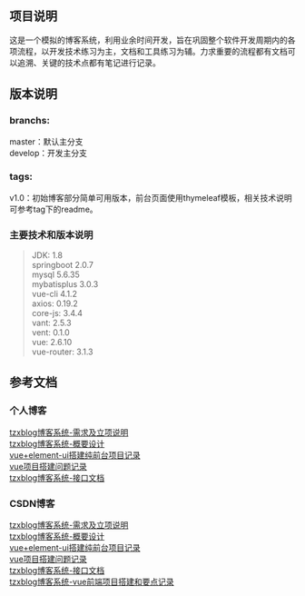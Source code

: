 ## 项目说明
这是一个模拟的博客系统，利用业余时间开发，旨在巩固整个软件开发周期内的各项流程，以开发技术练习为主，文档和工具练习为辅。力求重要的流程都有文档可以追溯、关键的技术点都有笔记进行记录。

## 版本说明
### branchs:
master：默认主分支<br/>
develop：开发主分支

### tags:
v1.0：初始博客部分简单可用版本，前台页面使用thymeleaf模板，相关技术说明可参考tag下的readme。

### 主要技术和版本说明
>JDK: 1.8 <br/>
springboot 2.0.7 <br/>
mysql 5.6.35 <br/>
mybatisplus 3.0.3 <br/>
vue-cli 4.1.2 <br/>
axios: 0.19.2 <br/>
core-js: 3.4.4 <br/>
vant: 2.5.3 <br/>
vent: 0.1.0 <br/>
vue: 2.6.10 <br/>
vue-router: 3.1.3

## 参考文档
### 个人博客
[tzxblog博客系统-需求及立项说明](https://blog.tzxcode.cn/2020/01/30/tzxblog2/)<br/>
[tzxblog博客系统-概要设计](https://blog.tzxcode.cn/2020/02/01/tzxblog3/)<br/>
[vue+element-ui搭建纯前台项目记录](https://blog.tzxcode.cn/2019/01/29/front1/)<br/>
[vue项目搭建问题记录](https://blog.tzxcode.cn/2020/01/28/vue1/)<br/>
[tzxblog博客系统-接口文档](https://blog.tzxcode.cn/2020/02/02/tzxblog4/)<br/>

### CSDN博客
[tzxblog博客系统-需求及立项说明](https://tuzongxun.blog.csdn.net/article/details/104116688)<br/>
[tzxblog博客系统-概要设计](https://blog.csdn.net/tuzongxun/article/details/104130855)<br/>
[vue+element-ui搭建纯前台项目记录](https://blog.csdn.net/tuzongxun/article/details/86688216)<br/>
[vue项目搭建问题记录](https://blog.csdn.net/tuzongxun/article/details/104100344)<br/>
[tzxblog博客系统-接口文档](https://tuzongxun.blog.csdn.net/article/details/104146216)<br/>
[tzxblog博客系统-vue前端项目搭建和要点记录](https://blog.csdn.net/tuzongxun/article/details/104590507)<br/>

